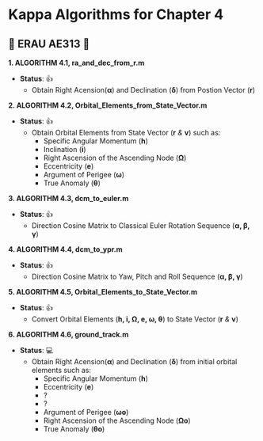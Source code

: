 # Kappa Algorithms for Chapter 4

## :space_invader: ERAU AE313 :space_invader:


**1. ALGORITHM 4.1, ra_and_dec_from_r.m**
- **__Status__**: :+1:
  - Obtain Right Acension(**α**) and Declination (**δ**) from Postion Vector (**r**)


**2. ALGORITHM 4.2, Orbital_Elements_from_State_Vector.m**
- **__Status__**: :+1:
  - Obtain Orbital Elements from State Vector (**r** *&* **v**) such as: 
    - Specific Angular Momentum (**h**)
    - Inclination (**i**)               
    - Right Ascension of the Ascending Node (**Ω**)                             
    - Eccentricity (**e**)                             
    - Argument of Perigee (**ω**)                             
    - True Anomaly (**θ**)                             
                                 
**3. ALGORITHM 4.3, dcm_to_euler.m**
- **__Status__**: :+1:
  - Direction Cosine Matrix to Classical Euler Rotation Sequence (**α, β, γ**)                               

**4. ALGORITHM 4.4, dcm_to_ypr.m**
- **__Status__**:  :+1:
  - Direction Cosine Matrix to Yaw, Pitch and Roll Sequence (**α, β, γ**)

**5. ALGORITHM 4.5, Orbital_Elements_to_State_Vector.m**
- **__Status__**:  :+1:
  - Convert Orbital Elements (**h, i, Ω, e, ω, θ**) to State Vector (**r** *&* **v**)

**6. ALGORITHM 4.6, ground_track.m**
- **__Status__**:  :computer:
  - Obtain Right Acension(**α**) and Declination (**δ**) from initial orbital elements such as:
    - Specific Angular Momentum (**h**)
    - Eccentricity (**e**)
    - ?
    - ?
    - Argument of Perigee (**ωo**)  
    - Right Ascension of the Ascending Node (**Ωo**)  
    - True Anomaly (**θo**) 
